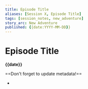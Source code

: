 ```yaml
---
title: Episode Title
aliases: [Session X, Episode Title]
tags: [session_notes, new_adventure]
story_arc: New Adventure
published: {{date:YYYY-MM-DD}}
---
```

# Episode Title
**{{date}}**

==Don't forget to update metadata!==

- 